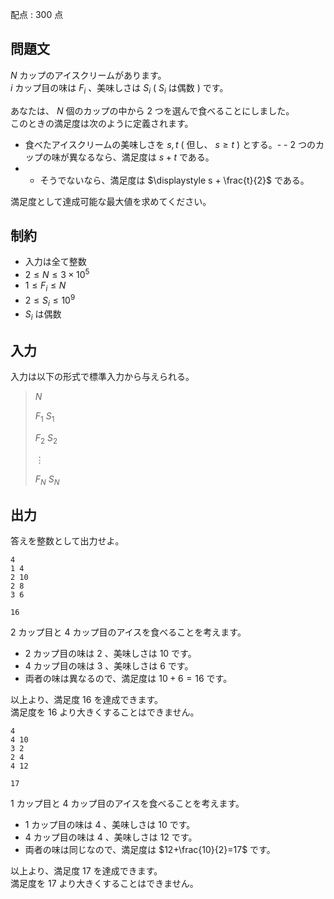 配点 : $300$ 点

## 問題文

$N$ カップのアイスクリームがあります。<br>
$i$ カップ目の味は $F_i$ 、美味しさは $S_i$ ( $S_i$ は偶数 ) です。  

あなたは、 $N$ 個のカップの中から $2$ つを選んで食べることにしました。<br>
このときの満足度は次のように定義されます。  

- 食べたアイスクリームの美味しさを $s,t$ ( 但し、 $s \ge t$ ) とする。-   - $2$ つのカップの味が異なるなら、満足度は $\displaystyle s+t$ である。
-   - そうでないなら、満足度は $\displaystyle s + \frac{t}{2}$ である。

満足度として達成可能な最大値を求めてください。

## 制約

- 入力は全て整数
- $2 \le N \le 3 \times 10^5$
- $1 \le F_i \le N$
- $2 \le S_i \le 10^9$
- $S_i$ は偶数

## 入力

入力は以下の形式で標準入力から与えられる。

> $N$
> 
> $F_1$ $S_1$
> 
> $F_2$ $S_2$
> 
> $\vdots$
> 
> $F_N$ $S_N$

## 出力

答えを整数として出力せよ。

```input1
4
1 4
2 10
2 8
3 6
```

```output1
16
```

$2$ カップ目と $4$ カップ目のアイスを食べることを考えます。  

- $2$ カップ目の味は $2$ 、美味しさは $10$ です。
- $4$ カップ目の味は $3$ 、美味しさは $6$ です。
- 両者の味は異なるので、満足度は $10+6=16$ です。

以上より、満足度 $16$ を達成できます。<br>
満足度を $16$ より大きくすることはできません。

```input2
4
4 10
3 2
2 4
4 12
```

```output2
17
```

$1$ カップ目と $4$ カップ目のアイスを食べることを考えます。  

- $1$ カップ目の味は $4$ 、美味しさは $10$ です。
- $4$ カップ目の味は $4$ 、美味しさは $12$ です。
- 両者の味は同じなので、満足度は $12+\frac{10}{2}=17$ です。

以上より、満足度 $17$ を達成できます。<br>
満足度を $17$ より大きくすることはできません。
